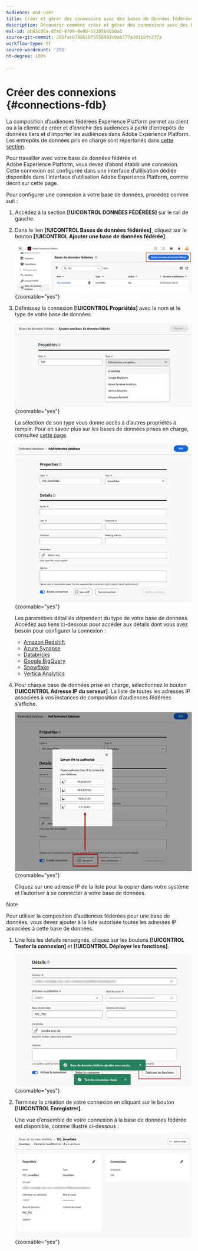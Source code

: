 ```yaml
---
audience: end-user
title: Créer et gérer des connexions avec des bases de données fédérées
description: Découvrir comment créer et gérer des connexions avec des bases de données fédérées
exl-id: ab65cd8a-dfa0-4f09-8e9b-5730564050a1
source-git-commit: 285facb78861bf5558992c0ab777a101bbfc237a
workflow-type: ht
source-wordcount: '291'
ht-degree: 100%

---
```


# Créer des connexions {#connections-fdb}

La composition d’audiences fédérées Experience Platform permet au client ou à la cliente de créer et d’enrichir des audiences à partir d’entrepôts de données tiers et d’importer les audiences dans Adobe Experience Platform. Les entrepôts de données pris en charge sont répertoriés dans [cette section](../start/access-prerequisites.md#supported-systems).

Pour travailler avec votre base de données fédérée et Adobe Experience Platform, vous devez d’abord établir une connexion. Cette connexion est configurée dans une interface d’utilisation dédiée disponible dans l’interface d’utilisation Adobe Experience Platform, comme décrit sur cette page.

Pour configurer une connexion à votre base de données, procédez comme suit :

1. Accédez à la section **[!UICONTROL DONNÉES FÉDÉRÉES]** sur le rail de gauche.

1. Dans le lien **[!UICONTROL Bases de données fédérées]**, cliquez sur le bouton **[!UICONTROL Ajouter une base de données fédérée]**.

   ![](assets/connections_list.png){zoomable="yes"}

1. Définissez la connexion **[!UICONTROL Propriétés]** avec le nom et le type de votre base de données.

   ![](assets/connections_name.png){zoomable="yes"}

   La sélection de son type vous donne accès à d’autres propriétés à remplir. Pour en savoir plus sur les bases de données prises en charge, consultez [cette page](federated-db.md).

   ![](assets/connections_details.png){zoomable="yes"}

   Les paramètres détaillés dépendent du type de votre base de données. Accédez aux liens ci-dessous pour accéder aux détails dont vous avez besoin pour configurer la connexion :

   * [Amazon Redshift](federated-db.md#amazon-redshift)
   * [Azure Synapse](federated-db.md#azure-synapse-redshift)
   * [Databricks](federated-db.md#databricks)
   * [Google BigQuery](federated-db.md#google-big-query)
   * [Snowflake](federated-db.md#snowflake)
   * [Vertica Analytics](federated-db.md#vertica-analytics)

1. Pour chaque base de données prise en charge, sélectionnez le bouton **[!UICONTROL Adresse IP du serveur]**. La liste de toutes les adresses IP associées à vos instances de composition d’audiences fédérées s’affiche.

   ![](assets/connections_server_IPs.png){zoomable="yes"}

   Cliquez sur une adresse IP de la liste pour la copier dans votre système et l’autoriser à se connecter à votre base de données.

>[!NOTE]
>
>Pour utiliser la composition d’audiences fédérées pour une base de données, vous devez ajouter à la liste autorisée toutes les adresses IP associées à cette base de données.

1. Une fois les détails renseignés, cliquez sur les boutons **[!UICONTROL Tester la connexion]** et **[!UICONTROL Déployer les fonctions]**.

   ![](assets/connections_testdeploy.png){zoomable="yes"}

1. Terminez la création de votre connexion en cliquant sur le bouton **[!UICONTROL Enregistrer]**.

   Une vue d’ensemble de votre connexion à la base de données fédérée est disponible, comme illustré ci-dessous :

   ![](assets/connections_overview.png){zoomable="yes"}

